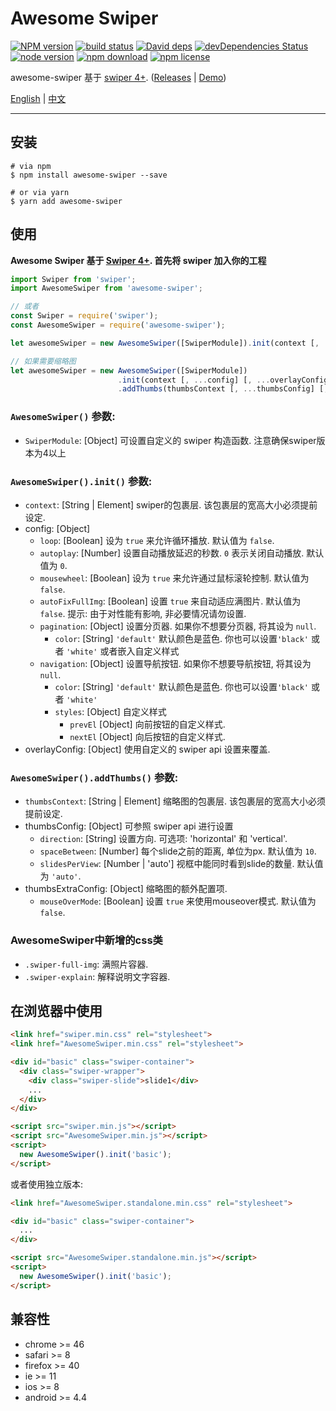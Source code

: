 # Awesome Swiper

[![NPM version][npm-image]][npm-url]
[![build status][travis-image]][travis-url]
[![David deps][david-image]][david-url]
[![devDependencies Status][david-dev-image]][david-dev-url]
[![node version][node-image]][node-url]
[![npm download][download-image]][download-url]
[![npm license][license-image]][download-url]

[npm-image]: https://img.shields.io/npm/v/awesome-swiper.svg?style=flat-square
[npm-url]: https://npmjs.org/package/awesome-swiper
[travis-image]: https://img.shields.io/travis/cycdpo/awesome-swiper.svg?style=flat-square
[travis-url]: https://travis-ci.org/cycdpo/awesome-swiper
[david-image]: https://img.shields.io/david/cycdpo/awesome-swiper.svg?style=flat-square
[david-url]: https://david-dm.org/cycdpo/awesome-swiper
[david-dev-image]: https://david-dm.org/cycdpo/awesome-swiper/dev-status.svg?style=flat-square
[david-dev-url]: https://david-dm.org/cycdpo/awesome-swiper?type=dev
[node-image]: https://img.shields.io/badge/node.js-%3E=_6.0-green.svg?style=flat-square
[node-url]: http://nodejs.org/download/
[download-image]: https://img.shields.io/npm/dm/awesome-swiper.svg?style=flat-square
[download-url]: https://npmjs.org/package/awesome-swiper
[license-image]: https://img.shields.io/npm/l/awesome-swiper.svg?style=flat-square

awesome-swiper 基于 [swiper 4+](https://github.com/nolimits4web/Swiper). ([Releases](https://github.com/cycdpo/awesome-swiper/releases) | [Demo](https://cycdpo.github.io/awesome-swiper/))


[English](https://github.com/cycdpo/awesome-swiper/blob/master/README.md) | [中文](https://github.com/cycdpo/awesome-swiper/blob/master/README_zhCN.md)
***

## 安装
```shell
# via npm
$ npm install awesome-swiper --save

# or via yarn
$ yarn add awesome-swiper
```

## 使用
**Awesome Swiper 基于 [Swiper 4+](https://github.com/nolimits4web/Swiper). 首先将 swiper 加入你的工程**

```javascript
import Swiper from 'swiper';
import AwesomeSwiper from 'awesome-swiper';

// 或者
const Swiper = require('swiper');
const AwesomeSwiper = require('awesome-swiper');
```

```javascript
let awesomeSwiper = new AwesomeSwiper([SwiperModule]).init(context [, ...config] [, ...overlayConfig]);

// 如果需要缩略图
let awesomeSwiper = new AwesomeSwiper([SwiperModule])
                        .init(context [, ...config] [, ...overlayConfig])
                        .addThumbs(thumbsContext [, ...thumbsConfig] [, ...thumbsExtraConfig]);
```

### `AwesomeSwiper()` 参数:
* `SwiperModule`: [Object] 可设置自定义的 swiper 构造函数. 注意确保swiper版本为4以上

### `AwesomeSwiper().init()` 参数:
* `context`: [String | Element] swiper的包裹层. 该包裹层的宽高大小必须提前设定.
* config: [Object]
  * `loop`: [Boolean] 设为 `true` 来允许循环播放. 默认值为 `false`.
  * `autoplay`: [Number] 设置自动播放延迟的秒数. `0` 表示关闭自动播放. 默认值为 `0`.
  * `mousewheel`: [Boolean] 设为 `true` 来允许通过鼠标滚轮控制. 默认值为 `false`.
  * `autoFixFullImg`: [Boolean] 设置 `true` 来自动适应满图片. 默认值为 `false`. 提示: 由于对性能有影响, 非必要情况请勿设置.
  * `pagination`: [Object] 设置分页器. 如果你不想要分页器, 将其设为 `null`.
    * `color`: [String] `'default'` 默认颜色是蓝色. 你也可以设置`'black'` 或者 `'white'` 或者嵌入自定义样式
  * `navigation`: [Object] 设置导航按钮. 如果你不想要导航按钮, 将其设为 `null`.
    * `color`: [String] `'default'` 默认颜色是蓝色. 你也可以设置`'black'` 或者 `'white'`
    * `styles`: [Object] 自定义样式
      * `prevEl` [Object] 向前按钮的自定义样式.
      * `nextEl` [Object] 向后按钮的自定义样式.
* overlayConfig: [Object] 使用自定义的 swiper api 设置来覆盖.

### `AwesomeSwiper().addThumbs()` 参数:
* `thumbsContext`: [String | Element] 缩略图的包裹层. 该包裹层的宽高大小必须提前设定.
* thumbsConfig: [Object] 可参照 swiper api 进行设置
  * `direction`: [String] 设置方向. 可选项: 'horizontal' 和 'vertical'.
  * `spaceBetween`: [Number] 每个slide之前的距离, 单位为px. 默认值为 `10`.
  * `slidesPerView`: [Number | 'auto'] 视框中能同时看到slide的数量. 默认值为 `'auto'`.
* thumbsExtraConfig: [Object] 缩略图的额外配置项.
  * `mouseOverMode`: [Boolean] 设置 `true` 来使用mouseover模式. 默认值为 `false`.

### AwesomeSwiper中新增的css类
* `.swiper-full-img`: 满照片容器.
* `.swiper-explain`: 解释说明文字容器.

## 在浏览器中使用
```html
<link href="swiper.min.css" rel="stylesheet">
<link href="AwesomeSwiper.min.css" rel="stylesheet">

<div id="basic" class="swiper-container">
  <div class="swiper-wrapper">
    <div class="swiper-slide">slide1</div>
    ...
  </div>
</div>

<script src="swiper.min.js"></script>
<script src="AwesomeSwiper.min.js"></script>
<script>
  new AwesomeSwiper().init('basic');
</script>
```

或者使用独立版本:
```html
<link href="AwesomeSwiper.standalone.min.css" rel="stylesheet">

<div id="basic" class="swiper-container">
  ...
</div>

<script src="AwesomeSwiper.standalone.min.js"></script>
<script>
  new AwesomeSwiper().init('basic');
</script>
```

## 兼容性
* chrome >= 46
* safari >= 8
* firefox >= 40
* ie >= 11
* ios >= 8
* android >= 4.4

